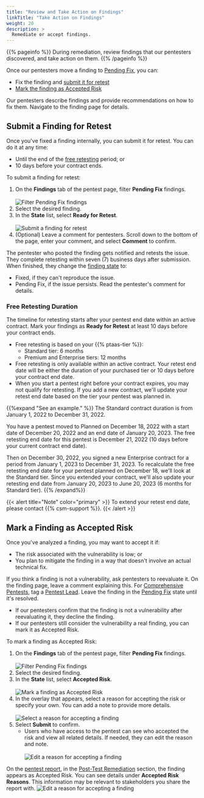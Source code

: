 ```yaml
---
title: "Review and Take Action on Findings"
linkTitle: "Take Action on Findings"
weight: 20
description: >
  Remediate or accept findings.
---
```


{{% pageinfo %}}
During remediation, review findings that our pentesters discovered, and take action on them.
{{% /pageinfo %}}

Once our pentesters move a finding to [Pending Fix](/platform-deep-dive/pentests/findings/finding-states/), you can:

- Fix the finding and [submit it for retest](#submit-a-finding-for-retest)
- [Mark the finding as Accepted Risk](#mark-a-finding-as-accepted-risk)

Our pentesters describe findings and provide recommendations on how to fix them. Navigate to the finding page for details.

## Submit a Finding for Retest

Once you've fixed a finding internally, you can submit it for retest. You can do it at any time:

- Until the end of the [free retesting](#free-retesting-duration) period; or
- 10 days before your contract ends.

To submit a finding for retest:

1. On the **Findings** tab of the pentest page, filter **Pending Fix** findings.<br><br>
![Filter Pending Fix findings](/deepdive/FilterPendingFixFindings.png "Filter Pending Fix findings")
1. Select the desired finding.
1. In the **State** list, select **Ready for Retest**.<br><br>
![Submit a finding for retest](/deepdive/ReadyForRetestFinding.png "Submit a finding for retest")
1. (Optional) Leave a comment for pentesters. Scroll down to the bottom of the page, enter your comment, and select **Comment** to confirm.

The pentester who posted the finding gets notified and retests the issue. They complete retesting within seven (7) business days after submission. When finished, they change the [finding state](/platform-deep-dive/pentests/findings/finding-states/) to:

- Fixed, if they can't reproduce the issue.
- Pending Fix, if the issue persists. Read the pentester's comment for details.

### Free Retesting Duration

The timeline for retesting starts after your pentest end date within an active contract. Mark your findings as **Ready for Retest** at least 10 days before your contract ends.

- Free retesting is based on your {{% ptaas-tier %}}:
  - Standard tier: 6 months
  - Premium and Enterprise tiers: 12 months
- Free retesting is only available within an active contract. Your retest end date will be either the duration of your purchased tier or 10 days before your contract end date.
- When you start a pentest right before your contract expires, you may not qualify for retesting. If you add a new contract, we'll update your retest end date based on the tier your pentest was planned in.

{{%expand "See an example." %}}
The Standard contract duration is from January 1, 2022 to December 31, 2022.

You have a pentest moved to Planned on December 18, 2022 with a start date of December 20, 2022 and an end date of January 20, 2023. The free retesting end date for this pentest is December 21, 2022 (10 days before your current contract end date).

Then on December 30, 2022, you signed a new Enterprise contract for a period from January 1, 2023 to December 31, 2023. To recalculate the free retesting end date for your pentest planned on December 18, we'll look at the Standard tier. Since you extended your contract, we'll also update your retesting end date from January 20, 2023 to June 20, 2023 (6 months for Standard tier).
{{% /expand%}}

{{< alert title="Note" color="primary" >}}
To extend your retest end date, please contact {{% csm-support %}}.
{{< /alert >}}

## Mark a Finding as Accepted Risk

Once you've analyzed a finding, you may want to accept it if:

- The risk associated with the vulnerability is low; or
- You plan to mitigate the finding in a way that doesn't involve an actual technical fix.

If you think a finding is not a vulnerability, ask pentesters to reevaluate it. On the finding page, leave a comment explaining this. For [Comprehensive Pentests](/glossary/#comprehensive-pentest), tag a [Pentest Lead](/glossary/#pentest-lead). Leave the finding in the [Pending Fix](/platform-deep-dive/pentests/findings/finding-states/) state until it's resolved.

- If our pentesters confirm that the finding is not a vulnerability after reevaluating it, they decline the finding.
- If our pentesters still consider the vulnerability a real finding, you can mark it as Accepted Risk.

To mark a finding as Accepted Risk:

1. On the **Findings** tab of the pentest page, filter **Pending Fix** findings.<br><br>
![Filter Pending Fix findings](/deepdive/FilterPendingFixFindings.png "Filter Pending Fix findings")
1. Select the desired finding.
1. In the **State** list, select **Accepted Risk**.<br><br>
![Mark a finding as Accepted Risk](/deepdive/AcceptedRiskFinding.png "Mark a finding as Accepted Risk")
1. In the overlay that appears, select a reason for accepting the risk or specify your own. You can add a note to provide more details.<br><br>
![Select a reason for accepting a finding](/deepdive/AcceptedRiskReason.png "Select a reason for accepting a finding")
1. Select **Submit** to confirm.
   - Users who have access to the pentest can see who accepted the risk and view all related details. If needed, they can edit the reason and note.<br><br>
   ![Edit a reason for accepting a finding](/deepdive/EditAcceptedRisk.png "Edit a reason for accepting a finding")

On the [pentest report](/platform-deep-dive/pentests/reports/), in the [Post-Test Remediation](/platform-deep-dive/pentests/reports/report-contents/#post-test-remediation) section, the finding appears as Accepted Risk. You can see details under **Accepted Risk Reasons**. This information may be relevant to stakeholders you share the report with.
![Edit a reason for accepting a finding](/deepdive/AcceptedRiskReasons.png "Edit a reason for accepting a finding")
